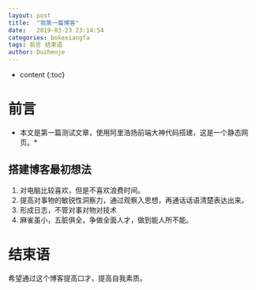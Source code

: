 ```yaml
---
layout: post
title:  "我第一篇博客"
date:   2019-03-23 23:14:54
categories: bokexiangfa
tags: 前言 结束语
author: Duzhenje
---
```


* content
{:toc}

# 前言
* 本文是第一篇测试文章，使用阿里浩扬前端大神代码搭建，这是一个静态网页。*
## 搭建博客最初想法
1. 对电脑比较喜欢，但是不喜欢浪费时间。
2. 提高对事物的敏锐性洞察力，通过观察入思想，再通话话语清楚表达出来。
3. 形成日志，不管对事对物对技术
4. 麻雀虽小，五脏俱全，争做全面人才，做到能人所不能。

# 结束语
希望通过这个博客提高口才，提高自我素质。